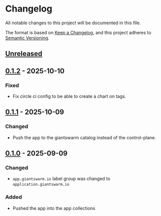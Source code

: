 # Changelog

All notable changes to this project will be documented in this file.

The format is based on [Keep a Changelog](https://keepachangelog.com/en/1.0.0/),
and this project adheres to [Semantic Versioning](https://semver.org/spec/v2.0.0.html).

## [Unreleased]

## [0.1.2] - 2025-10-10

### Fixed

- Fix circle ci config to be able to create a chart on tags.

## [0.1.1] - 2025-10-09

### Changed

- Push the app to the giantswarm catalog instead of the control-plane.

## [0.1.0] - 2025-09-09

### Changed

- `app.giantswarm.io` label group was changed to `application.giantswarm.io`

### Added
 
- Pushed the app into the app collections

[Unreleased]: https://github.com/giantswarm/alertmanager-to-github-app/compare/v0.1.2...HEAD
[0.1.2]: https://github.com/giantswarm/alertmanager-to-github-app/compare/v0.1.1...v0.1.2
[0.1.1]: https://github.com/giantswarm/alertmanager-to-github-app/compare/v0.1.0...v0.1.1
[0.1.0]: https://github.com/giantswarm/alertmanager-to-github-app/releases/tag/v0.1.0
